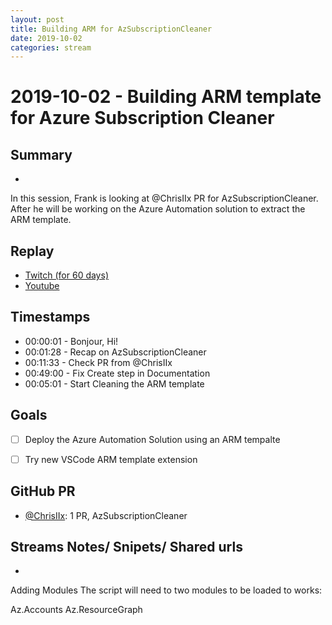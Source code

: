 ```yaml
---
layout: post
title: Building ARM for AzSubscriptionCleaner
date: 2019-10-02
categories: stream
---
```



# 2019-10-02 - Building ARM template for Azure Subscription Cleaner

## Summary
-

In this session, Frank is looking at @ChrisIIx PR for AzSubscriptionCleaner.
After he will be working on the Azure Automation solution to extract the ARM template.

## Replay


- [Twitch (for 60 days)](https://www.twitch.tv/videos/489343957)
- [Youtube](https://youtu.be/vBN-oaIRki8)


## Timestamps


- 00:00:01 - Bonjour, Hi!
- 00:01:28 - Recap on AzSubscriptionCleaner
- 00:11:33 - Check PR from @ChrisIIx 
- 00:49:00 - Fix Create step in Documentation
- 00:05:01 - Start Cleaning the ARM template


Goals
-----

- [ ] Deploy the Azure Automation Solution using an ARM tempalte
- [ ] Try new VSCode ARM template extension 


GitHub PR
---------

- [@ChrisIIx](https://www.twitch.tv/@ChrisIIx):  1 PR, AzSubscriptionCleaner


Streams Notes/ Snipets/ Shared urls
-----------------------------------

- 
Adding Modules
The script will need to two modules to be loaded to works:

Az.Accounts
Az.ResourceGraph
